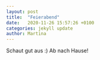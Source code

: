```yaml
---
layout: post
title:  "Feierabend"
date:   2020-11-26 15:57:26 +0100
categories: jekyll update
author: Martina
---
```



Schaut gut aus :) Ab nach Hause!



